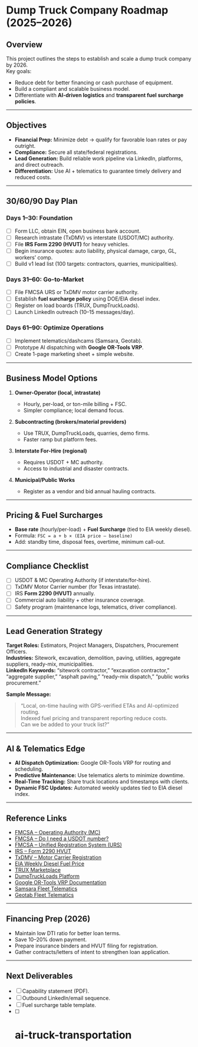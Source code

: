 # Dump Truck Company Roadmap (2025–2026)

## Overview
This project outlines the steps to establish and scale a dump truck company by 2026.  
Key goals:
- Reduce debt for better financing or cash purchase of equipment.
- Build a compliant and scalable business model.
- Differentiate with **AI-driven logistics** and **transparent fuel surcharge policies**.

---

## Objectives
- **Financial Prep:** Minimize debt → qualify for favorable loan rates or pay outright.  
- **Compliance:** Secure all state/federal registrations.  
- **Lead Generation:** Build reliable work pipeline via LinkedIn, platforms, and direct outreach.  
- **Differentiation:** Use AI + telematics to guarantee timely delivery and reduced costs.

---

## 30/60/90 Day Plan

### Days 1–30: Foundation
- [ ] Form LLC, obtain EIN, open business bank account.  
- [ ] Research intrastate (TxDMV) vs interstate (USDOT/MC) authority.  
- [ ] File **IRS Form 2290 (HVUT)** for heavy vehicles.  
- [ ] Begin insurance quotes: auto liability, physical damage, cargo, GL, workers’ comp.  
- [ ] Build v1 lead list (100 targets: contractors, quarries, municipalities).  

### Days 31–60: Go-to-Market
- [ ] File FMCSA URS or TxDMV motor carrier authority.  
- [ ] Establish **fuel surcharge policy** using DOE/EIA diesel index.  
- [ ] Register on load boards (TRUX, DumpTruckLoads).  
- [ ] Launch LinkedIn outreach (10–15 messages/day).  

### Days 61–90: Optimize Operations
- [ ] Implement telematics/dashcams (Samsara, Geotab).  
- [ ] Prototype AI dispatching with **Google OR-Tools VRP**.  
- [ ] Create 1-page marketing sheet + simple website.  

---

## Business Model Options
1. **Owner-Operator (local, intrastate)**  
   - Hourly, per-load, or ton-mile billing + FSC.  
   - Simpler compliance; local demand focus.  

2. **Subcontracting (brokers/material providers)**  
   - Use TRUX, DumpTruckLoads, quarries, demo firms.  
   - Faster ramp but platform fees.  

3. **Interstate For-Hire (regional)**  
   - Requires USDOT + MC authority.  
   - Access to industrial and disaster contracts.  

4. **Municipal/Public Works**  
   - Register as a vendor and bid annual hauling contracts.  

---

## Pricing & Fuel Surcharges
- **Base rate** (hourly/per-load) + **Fuel Surcharge** (tied to EIA weekly diesel).  
- Formula: `FSC = a + b × (EIA price – baseline)`  
- Add: standby time, disposal fees, overtime, minimum call-out.  

---

## Compliance Checklist
- [ ] USDOT & MC Operating Authority (if interstate/for-hire).  
- [ ] TxDMV Motor Carrier number (for Texas intrastate).  
- [ ] IRS **Form 2290 (HVUT)** annually.  
- [ ] Commercial auto liability + other insurance coverage.  
- [ ] Safety program (maintenance logs, telematics, driver compliance).  

---

## Lead Generation Strategy
**Target Roles:** Estimators, Project Managers, Dispatchers, Procurement Officers.  
**Industries:** Sitework, excavation, demolition, paving, utilities, aggregate suppliers, ready-mix, municipalities.  
**LinkedIn Keywords:** “sitework contractor,” “excavation contractor,” “aggregate supplier,” “asphalt paving,” “ready-mix dispatch,” “public works procurement.”  

**Sample Message:**  
> “Local, on-time hauling with GPS-verified ETAs and AI-optimized routing.  
> Indexed fuel pricing and transparent reporting reduce costs.  
> Can we be added to your truck list?”

---

## AI & Telematics Edge
- **AI Dispatch Optimization:** Google OR-Tools VRP for routing and scheduling.  
- **Predictive Maintenance:** Use telematics alerts to minimize downtime.  
- **Real-Time Tracking:** Share truck locations and timestamps with clients.  
- **Dynamic FSC Updates:** Automated weekly updates tied to EIA diesel index.  

---

## Reference Links
- [FMCSA – Operating Authority (MC)](https://www.fmcsa.dot.gov/registration/get-mc-number-authority)  
- [FMCSA – Do I need a USDOT number?](https://www.fmcsa.dot.gov/registration/do-i-need-usdot-number)  
- [FMCSA – Unified Registration System (URS)](https://www.fmcsa.dot.gov/registration/registration)  
- [IRS – Form 2290 HVUT](https://www.irs.gov/forms-pubs/about-form-2290)  
- [TxDMV – Motor Carrier Registration](https://www.txdmv.gov/motor-carriers)  
- [EIA Weekly Diesel Fuel Price](https://www.eia.gov/petroleum/gasdiesel/)  
- [TRUX Marketplace](https://www.truxnow.com/)  
- [DumpTruckLoads Platform](https://www.dumptruckloads.com/)  
- [Google OR-Tools VRP Documentation](https://developers.google.com/optimization/routing/vrp)  
- [Samsara Fleet Telematics](https://www.samsara.com/)  
- [Geotab Fleet Telematics](https://www.geotab.com/)  

---

## Financing Prep (2026)
- Maintain low DTI ratio for better loan terms.  
- Save 10–20% down payment.  
- Prepare insurance binders and HVUT filing for registration.  
- Gather contracts/letters of intent to strengthen loan application.  

---

## Next Deliverables
- [ ] Capability statement (PDF).  
- [ ] Outbound LinkedIn/email sequence.  
- [ ] Fuel surcharge table template.
- [ ] # ai-truck-transportation
